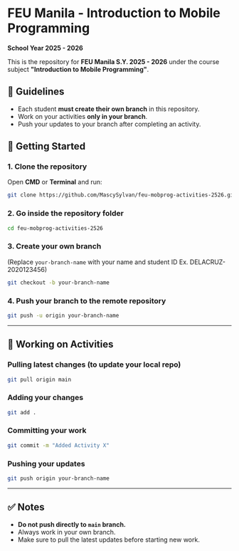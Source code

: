 # FEU Manila - Introduction to Mobile Programming  
**School Year 2025 - 2026**

This is the repository for **FEU Manila S.Y. 2025 - 2026** under the course subject **"Introduction to Mobile Programming"**.  

## 📌 Guidelines
- Each student **must create their own branch** in this repository.  
- Work on your activities **only in your branch**.  
- Push your updates to your branch after completing an activity.  

## 🚀 Getting Started

### 1. Clone the repository
Open **CMD** or **Terminal** and run:
```bash
git clone https://github.com/MascySylvan/feu-mobprog-activities-2526.git
````

### 2. Go inside the repository folder

```bash
cd feu-mobprog-activities-2526
```

### 3. Create your own branch

(Replace `your-branch-name` with your name and student ID Ex. DELACRUZ-2020123456)

```bash
git checkout -b your-branch-name
```

### 4. Push your branch to the remote repository

```bash
git push -u origin your-branch-name
```

---

## 📂 Working on Activities

### Pulling latest changes (to update your local repo)

```bash
git pull origin main
```

### Adding your changes

```bash
git add .
```

### Committing your work

```bash
git commit -m "Added Activity X"
```

### Pushing your updates

```bash
git push origin your-branch-name
```

---

## ✅ Notes

* **Do not push directly to `main` branch.**
* Always work in your own branch.
* Make sure to pull the latest updates before starting new work.

